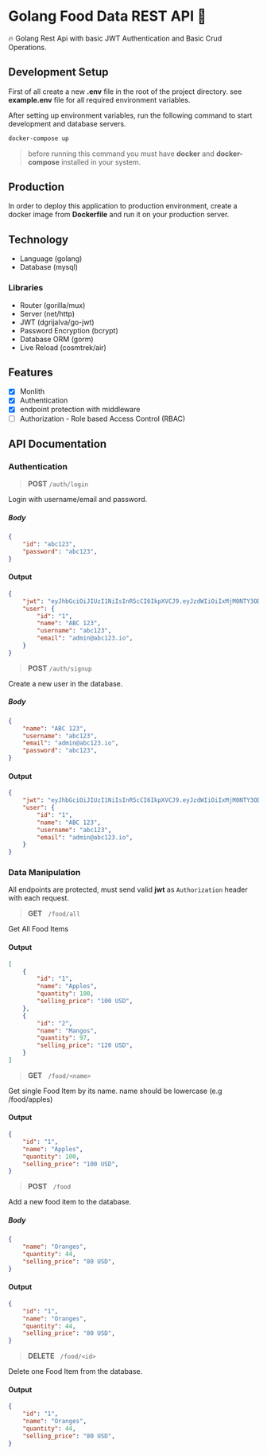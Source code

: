 # Golang Food Data REST API 🚀 

🔥 Golang Rest Api with basic JWT Authentication and Basic Crud Operations.

## Development Setup
First of all create a new **.env** file in the root of the project directory. see **example.env** file for all required environment variables.

After setting up environment variables, run the following command to start development and database servers.

```bash
docker-compose up
```
> before running this command you must have **docker** and **docker-compose** installed in your system.

## Production
In order to deploy this application to production environment, create a docker image from **Dockerfile** and run it on your production server.


## Technology
- Language (golang)
- Database (mysql)
### Libraries
- Router (gorilla/mux)
- Server (net/http)
- JWT (dgrijalva/go-jwt)
- Password Encryption (bcrypt)
- Database ORM (gorm) 
- Live Reload (cosmtrek/air)

## Features
- [x] Monlith  
- [x] Authentication
- [x] endpoint protection with middleware
- [ ] Authorization - Role based Access Control (RBAC)

## API Documentation

### Authentication
> **POST** ``/auth/login``

Login with username/email and password.

##### Body

```json
{
    "id": "abc123",
    "password": "abc123",
}
```

#### Output

```json
{
    "jwt": "eyJhbGciOiJIUzI1NiIsInR5cCI6IkpXVCJ9.eyJzdWIiOiIxMjM0NTY3ODkwIiwibmFtZSI6IkpvaG4gRG9lIiwiaWF0IjoxNTE2MjM5MDIyfQ.SflKxwRJSMeKKF2QT4fwpMeJf36POk6yJV_adQssw5c",
    "user": {
        "id": "1",
        "name": "ABC 123",
        "username": "abc123",
        "email": "admin@abc123.io",
    }
}
```

> **POST** ``/auth/signup``

Create a new user in the database.

##### Body

```json
{
    "name": "ABC 123",
    "username": "abc123",
    "email": "admin@abc123.io",
    "password": "abc123",
}
```

#### Output

```json
{
    "jwt": "eyJhbGciOiJIUzI1NiIsInR5cCI6IkpXVCJ9.eyJzdWIiOiIxMjM0NTY3ODkwIiwibmFtZSI6IkpvaG4gRG9lIiwiaWF0IjoxNTE2MjM5MDIyfQ.SflKxwRJSMeKKF2QT4fwpMeJf36POk6yJV_adQssw5c",
    "user": {
        "id": "1",
        "name": "ABC 123",
        "username": "abc123",
        "email": "admin@abc123.io",
    }
}
```

### Data Manipulation

All endpoints are protected, must send valid **jwt** as ``Authorization`` header with each request.

> **GET** &nbsp; ``/food/all``

Get All Food Items

#### Output

```json
[
    {
        "id": "1",
        "name": "Apples",
        "quantity": 100,
        "selling_price": "100 USD",
    },
    {
        "id": "2",
        "name": "Mangos",
        "quantity": 97,
        "selling_price": "120 USD",
    }
]
```

> **GET** &nbsp; ``/food/<name>``

Get single Food Item by its name. name should be lowercase (e.g /food/apples)

#### Output

```json
{
    "id": "1",
    "name": "Apples",
    "quantity": 100,
    "selling_price": "100 USD",
}
```

> **POST** &nbsp; ``/food``

Add a new food item to the database.

##### Body

```json
{
    "name": "Oranges",
    "quantity": 44,
    "selling_price": "80 USD",
}
```

#### Output

```json
{
    "id": "1",
    "name": "Oranges",
    "quantity": 44,
    "selling_price": "80 USD",
}
```
> **DELETE** &nbsp; ``/food/<id>``

Delete one Food Item from the database.

#### Output

```json
{
    "id": "1",
    "name": "Oranges",
    "quantity": 44,
    "selling_price": "80 USD",
}
```